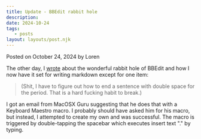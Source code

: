 ```yaml
---
title: Update - BBEdit rabbit hole
description:
date: 2024-10-24
tags:
   - posts
layout: layouts/post.njk
---
```


Posted on October 24, 2024 by Loren

The other day, I [wrote](https://ldstephens.me/re-the-wonderful-rabbit-hole-of-bbedit/) about the wonderful rabbit hole of BBEdit and how I now have it set for writing markdown except for one item:

> (Shit, I have to figure out how to end a sentence with double space for the period. That is a hard fucking habit to break.)

I got an email from MacOSX Guru suggesting that he does that with a Keyboard Maestro macro. I probably should have asked him for his macro, but instead, I attempted to create my own and was successful. The macro is triggered by double-tapping the spacebar which executes insert text "." by typing.
